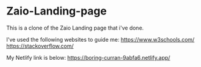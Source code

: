 # Zaio-Landing-page
This is a clone of the Zaio Landing page that i've done.

I've used the following websites to guide me:
https://www.w3schools.com/
https://stackoverflow.com/



My Netlify link is below:
https://boring-curran-9abfa6.netlify.app/

